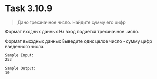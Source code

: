 # Task 3.10.9

> Дано трехзначное число. Найдите сумму его цифр.

Формат входных данных
На вход подается трехзначное число.

Формат выходных данных
Выведите одно целое число - сумму цифр введенного числа.

```terminal
Sample Input:
253

Sample Output:
10
```
